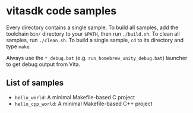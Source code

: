 # vitasdk code samples

Every directory contains a single sample. To build all samples, add the toolchain `bin/` directory to your `$PATH`, then run `./build.sh`. To clean all samples, run `./clean.sh`. To build a single sample, `cd` to its directory and type `make`.

Always use the `*_debug.bat` (e.g. `run_homebrew_unity_debug.bat`) launcher to get debug output from Vita.

## List of samples

* `hello_world`: A minimal Makefile-based C project
* `hello_cpp_world`: A minimal Makefile-based C++ project
